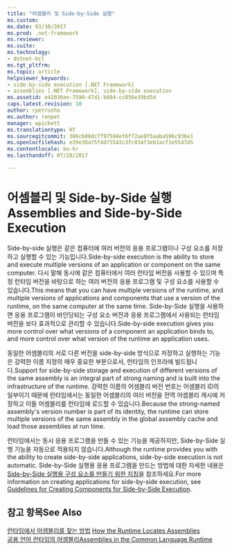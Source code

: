 ```yaml
---
title: "어셈블리 및 Side-by-Side 실행"
ms.custom: 
ms.date: 03/30/2017
ms.prod: .net-framework
ms.reviewer: 
ms.suite: 
ms.technology:
- dotnet-bcl
ms.tgt_pltfrm: 
ms.topic: article
helpviewer_keywords:
- side-by-side execution [.NET Framework]
- assemblies [.NET Framework], side-by-side execution
ms.assetid: e42036ee-7590-47d1-b884-cc856e39bd5d
caps.latest.revision: 10
author: rpetrusha
ms.author: ronpet
manager: wpickett
ms.translationtype: HT
ms.sourcegitcommit: 306c608dc7f97594ef6f72ae0f5aaba596c936e1
ms.openlocfilehash: e39e30a75f4d75542c3fc034f3eb1acf1e5547d5
ms.contentlocale: ko-kr
ms.lasthandoff: 07/28/2017

---
```

# <a name="assemblies-and-side-by-side-execution"></a><span data-ttu-id="74bbc-102">어셈블리 및 Side-by-Side 실행</span><span class="sxs-lookup"><span data-stu-id="74bbc-102">Assemblies and Side-by-Side Execution</span></span>
<span data-ttu-id="74bbc-103">Side-by-side 실행은 같은 컴퓨터에 여러 버전의 응용 프로그램이나 구성 요소를 저장하고 실행할 수 있는 기능입니다.</span><span class="sxs-lookup"><span data-stu-id="74bbc-103">Side-by-side execution is the ability to store and execute multiple versions of an application or component on the same computer.</span></span> <span data-ttu-id="74bbc-104">다시 말해 동시에 같은 컴퓨터에서 여러 런타임 버전을 사용할 수 있으며 특정 런타임 버전을 바탕으로 하는 여러 버전의 응용 프로그램 및 구성 요소를 사용할 수 있습니다.</span><span class="sxs-lookup"><span data-stu-id="74bbc-104">This means that you can have multiple versions of the runtime, and multiple versions of applications and components that use a version of the runtime, on the same computer at the same time.</span></span> <span data-ttu-id="74bbc-105">Side-by-Side 실행을 사용하면 응용 프로그램이 바인딩되는 구성 요소 버전과 응용 프로그램에서 사용되는 런타임 버전을 보다 효과적으로 관리할 수 있습니다.</span><span class="sxs-lookup"><span data-stu-id="74bbc-105">Side-by-side execution gives you more control over what versions of a component an application binds to, and more control over what version of the runtime an application uses.</span></span>  
  
 <span data-ttu-id="74bbc-106">동일한 어셈블리의 서로 다른 버전을 side-by-side 방식으로 저장하고 실행하는 기능은 강력한 이름 지정의 매우 중요한 부분으로서, 런타임의 인프라에 빌드됩니다.</span><span class="sxs-lookup"><span data-stu-id="74bbc-106">Support for side-by-side storage and execution of different versions of the same assembly is an integral part of strong naming and is built into the infrastructure of the runtime.</span></span> <span data-ttu-id="74bbc-107">강력한 이름의 어셈블리 버전 번호는 어셈블리 ID의 일부이기 때문에 런타임에서는 동일한 어셈블리의 여러 버전을 전역 어셈블리 캐시에 저장하고 이들 어셈블리를 런타임에 로드할 수 있습니다.</span><span class="sxs-lookup"><span data-stu-id="74bbc-107">Because the strong-named assembly's version number is part of its identity, the runtime can store multiple versions of the same assembly in the global assembly cache and load those assemblies at run time.</span></span>  
  
 <span data-ttu-id="74bbc-108">런타임에서는 동시 응용 프로그램을 만들 수 있는 기능을 제공하지만, Side-by-Side 실행 기능을 자동으로 적용되지 않습니다.</span><span class="sxs-lookup"><span data-stu-id="74bbc-108">Although the runtime provides you with the ability to create side-by-side applications, side-by-side execution is not automatic.</span></span> <span data-ttu-id="74bbc-109">Side-by-Side 실행용 응용 프로그램을 만드는 방법에 대한 자세한 내용은 [Side-by-Side 실행용 구성 요소를 만들기 위한 지침](../../../docs/framework/deployment/guidelines-for-creating-components-for-side-by-side-execution.md)을 참조하세요.</span><span class="sxs-lookup"><span data-stu-id="74bbc-109">For more information on creating applications for side-by-side execution, see [Guidelines for Creating Components for Side-by-Side Execution](../../../docs/framework/deployment/guidelines-for-creating-components-for-side-by-side-execution.md).</span></span>  
  
## <a name="see-also"></a><span data-ttu-id="74bbc-110">참고 항목</span><span class="sxs-lookup"><span data-stu-id="74bbc-110">See Also</span></span>  
 <span data-ttu-id="74bbc-111">[런타임에서 어셈블리를 찾는 방법](../../../docs/framework/deployment/how-the-runtime-locates-assemblies.md) </span><span class="sxs-lookup"><span data-stu-id="74bbc-111">[How the Runtime Locates Assemblies](../../../docs/framework/deployment/how-the-runtime-locates-assemblies.md) </span></span>  
 [<span data-ttu-id="74bbc-112">공용 언어 런타임의 어셈블리</span><span class="sxs-lookup"><span data-stu-id="74bbc-112">Assemblies in the Common Language Runtime</span></span>](../../../docs/framework/app-domains/assemblies-in-the-common-language-runtime.md)

